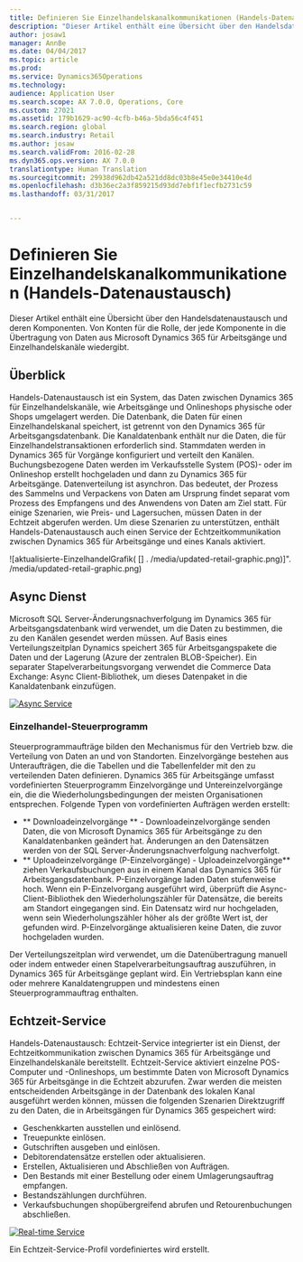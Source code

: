```yaml
---
title: Definieren Sie Einzelhandelskanalkommunikationen (Handels-Datenaustausch)
description: "Dieser Artikel enthält eine Übersicht über den Handelsdatenaustausch und deren Komponenten. Von Konten für die Rolle, der jede Komponente in die Übertragung von Daten aus Microsoft Dynamics 365 für Arbeitsgänge und Einzelhandelskanäle wiedergibt."
author: josaw1
manager: AnnBe
ms.date: 04/04/2017
ms.topic: article
ms.prod: 
ms.service: Dynamics365Operations
ms.technology: 
audience: Application User
ms.search.scope: AX 7.0.0, Operations, Core
ms.custom: 27021
ms.assetid: 179b1629-ac90-4cfb-b46a-5bda56c4f451
ms.search.region: global
ms.search.industry: Retail
ms.author: josaw
ms.search.validFrom: 2016-02-28
ms.dyn365.ops.version: AX 7.0.0
translationtype: Human Translation
ms.sourcegitcommit: 29938d962db42a521dd8dc03b8e45e0e34410e4d
ms.openlocfilehash: d3b36ec2a3f859215d93dd7ebf1f1ecfb2731c59
ms.lasthandoff: 03/31/2017


---
```


# <a name="define-retail-channel-communications-commerce-data-exchange"></a>Definieren Sie Einzelhandelskanalkommunikationen (Handels-Datenaustausch)

Dieser Artikel enthält eine Übersicht über den Handelsdatenaustausch und deren Komponenten. Von Konten für die Rolle, der jede Komponente in die Übertragung von Daten aus Microsoft Dynamics 365 für Arbeitsgänge und Einzelhandelskanäle wiedergibt.

<a name="overview"></a>Überblick
--------

Handels-Datenaustausch ist ein System, das Daten zwischen Dynamics 365 für Einzelhandelskanäle, wie Arbeitsgänge und Onlineshops physische oder Shops umgelagert werden. Die Datenbank, die Daten für einen Einzelhandelskanal speichert, ist getrennt von den Dynamics 365 für Arbeitsgangsdatenbank. Die Kanaldatenbank enthält nur die Daten, die für Einzelhandelstransaktionen erforderlich sind. Stammdaten werden in Dynamics 365 für Vorgänge konfiguriert und verteilt den Kanälen. Buchungsbezogene Daten werden im Verkaufsstelle System (POS)- oder im Onlineshop erstellt hochgeladen und dann zu Dynamics 365 für Arbeitsgänge. Datenverteilung ist asynchron. Das bedeutet, der Prozess des Sammelns und Verpackens von Daten am Ursprung findet separat vom Prozess des Empfangens und des Anwendens von Daten am Ziel statt. Für einige Szenarien, wie Preis- und Lagersuchen, müssen Daten in der Echtzeit abgerufen werden. Um diese Szenarien zu unterstützen, enthält Handels-Datenaustausch auch einen Service der Echtzeitkommunikation zwischen Dynamics 365 für Arbeitsgänge und eines Kanals aktiviert. 

![aktualisierte-EinzelhandelGrafik( [] . /media/updated-retail-graphic.png)]". /media/updated-retail-graphic.png)  

## <a name="async-service"></a>Async Dienst
Microsoft SQL Server-Änderungsnachverfolgung im Dynamics 365 für Arbeitsgangsdatenbank wird verwendet, um die Daten zu bestimmen, die zu den Kanälen gesendet werden müssen. Auf Basis eines Verteilungszeitplan Dynamics speichert 365 für Arbeitsgangspakete die Daten und der Lagerung (Azure der zentralen BLOB-Speicher). Ein separater Stapelverarbeitungsvorgang verwendet die Commerce Data Exchange: Async Client-Bibliothek, um dieses Datenpaket in die Kanaldatenbank einzufügen. 

[![Async Service](./media/async-300x239.png)](./media/async.png)

### <a name="retail-scheduler"></a>Einzelhandel-Steuerprogramm

Steuerprogrammaufträge bilden den Mechanismus für den Vertrieb bzw. die Verteilung von Daten an und von Standorten. Einzelvorgänge bestehen aus Unteraufträgen, die die Tabellen und die Tabellenfelder mit den zu verteilenden Daten definieren. Dynamics 365 für Arbeitsgänge umfasst vordefinierten Steuerprogramm Einzelvorgänge und Untereinzelvorgänge ein, die die Wiederholungsbedingungen der meisten Organisationen entsprechen. Folgende Typen von vordefinierten Aufträgen werden erstellt:

-   ** Downloadeinzelvorgänge ** - Downloadeinzelvorgänge senden Daten, die von Microsoft Dynamics 365 für Arbeitsgänge zu den Kanaldatenbanken geändert hat. Änderungen an den Datensätzen werden von der SQL Server-Änderungsnachverfolgung nachverfolgt.
-   ** Uploadeinzelvorgänge (P-Einzelvorgänge) - Uploadeinzelvorgänge** ziehen Verkaufsbuchungen aus in einem Kanal das Dynamics 365 für Arbeitsgangsdatenbank. P-Einzelvorgänge laden Daten stufenweise hoch. Wenn ein P-Einzelvorgang ausgeführt wird, überprüft die Async-Client-Bibliothek den Wiederholungszähler für Datensätze, die bereits am Standort eingegangen sind. Ein Datensatz wird nur hochgeladen, wenn sein Wiederholungszähler höher als der größte Wert ist, der gefunden wird. P-Einzelvorgänge aktualisieren keine Daten, die zuvor hochgeladen wurden.

Der Verteilungszeitplan wird verwendet, um die Datenübertragung manuell oder indem entweder einen Stapelverarbeitungsauftrag auszuführen, in Dynamics 365 für Arbeitsgänge geplant wird. Ein Vertriebsplan kann eine oder mehrere Kanaldatengruppen und mindestens einen Steuerprogrammauftrag enthalten.

## <a name="realtime-service"></a>Echtzeit-Service
Handels-Datenaustausch: Echtzeit-Service integrierter ist ein Dienst, der Echtzeitkommunikation zwischen Dynamics 365 für Arbeitsgänge und Einzelhandelskanäle bereitstellt. Echtzeit-Service aktiviert einzelne POS-Computer und -Onlineshops, um bestimmte Daten von Microsoft Dynamics 365 für Arbeitsgänge in die Echtzeit abzurufen. Zwar werden die meisten entscheidenden Arbeitsgänge in der Datenbank des lokalen Kanal ausgeführt werden können, müssen die folgenden Szenarien Direktzugriff zu den Daten, die in Arbeitsgängen für Dynamics 365 gespeichert wird:

-   Geschenkkarten ausstellen und einlösend.
-   Treuepunkte einlösen.
-   Gutschriften ausgeben und einlösen.
-   Debitorendatensätze erstellen oder aktualisieren.
-   Erstellen, Aktualisieren und Abschließen von Aufträgen.
-   Den Bestands mit einer Bestellung oder einem Umlagerungsauftrag empfangen.
-   Bestandszählungen durchführen.
-   Verkaufsbuchungen shopübergreifend abrufen und Retourenbuchungen abschließen.

[![Real-time Service](./media/rts.png)](./media/rts.png) 

Ein Echtzeit-Service-Profil vordefiniertes wird erstellt.


